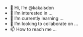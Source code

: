 - 👋 Hi, I’m @kakaisdon
- 👀 I’m interested in ...
- 🌱 I’m currently learning ...
- 💞️ I’m looking to collaborate on ...
- 📫 How to reach me ...

<!---
kakaisdon/kakaisdon is a ✨ special ✨ repository because its `README.md` (this file) appears on your GitHub profile.
You can click the Preview link to take a look at your changes.
--->
